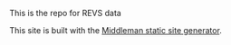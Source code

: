 
This is the repo for REVS data

This site is built with the [Middleman static site generator](//middlemanapp.com).
